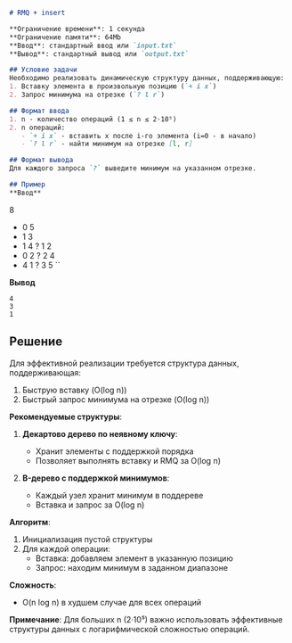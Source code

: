 ```markdown
# RMQ + insert

**Ограничение времени**: 1 секунда  
**Ограничение памяти**: 64Mb  
**Ввод**: стандартный ввод или `input.txt`  
**Вывод**: стандартный вывод или `output.txt`

## Условие задачи
Необходимо реализовать динамическую структуру данных, поддерживающую:
1. Вставку элемента в произвольную позицию (`+ i x`)
2. Запрос минимума на отрезке (`? l r`)

## Формат ввода
1. n - количество операций (1 ≤ n ≤ 2·10⁵)
2. n операций:
   - `+ i x` - вставить x после i-го элемента (i=0 - в начало)
   - `? l r` - найти минимум на отрезке [l, r]

## Формат вывода
Для каждого запроса `?` выведите минимум на указанном отрезке.

## Пример
**Ввод**  
```
8
+ 0 5
+ 1 3
+ 1 4
? 1 2
+ 0 2
? 2 4
+ 4 1
? 3 5
``

**Вывод**  
```
4
3
1
```

## Решение
Для эффективной реализации требуется структура данных, поддерживающая:
1. Быструю вставку (O(log n))
2. Быстрый запрос минимума на отрезке (O(log n))

**Рекомендуемые структуры**:
1. **Декартово дерево по неявному ключу**:
   - Хранит элементы с поддержкой порядка
   - Позволяет выполнять вставку и RMQ за O(log n)

2. **B-дерево с поддержкой минимумов**:
   - Каждый узел хранит минимум в поддереве
   - Вставка и запрос за O(log n)

**Алгоритм**:
1. Инициализация пустой структуры
2. Для каждой операции:
   - Вставка: добавляем элемент в указанную позицию
   - Запрос: находим минимум в заданном диапазоне

**Сложность**:
- O(n log n) в худшем случае для всех операций

**Примечание**: Для больших n (2·10⁵) важно использовать эффективные структуры данных с логарифмической сложностью операций.